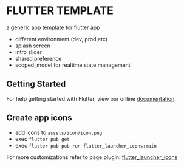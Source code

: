 # FLUTTER TEMPLATE

a generic app template for flutter app

- different environment (dev, prod etc) 
- splash screen
- intro slider
- shared preference
- scoped_model for realtime state management


## Getting Started

For help getting started with Flutter, view our online
[documentation](https://flutter.io/).



## Create app icons

- add icons to `assets/icon/icon.png`
- exec `flutter pub get`
- exec `flutter pub pub run flutter_launcher_icons:main`

For more customizations refer to page plugin: [flutter_launcher_icons](https://pub.dartlang.org/packages/flutter_launcher_icons)


